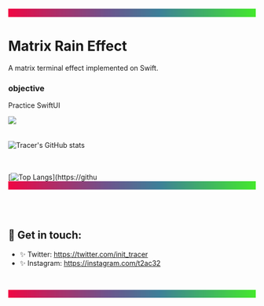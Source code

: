 ![10](rainbow_gradient_1500x50.png)
<br>
# Matrix Rain Effect
A matrix terminal effect implemented on Swift.
### objective 
Practice SwiftUI

![](preview.gif)
<br><br>

![Tracer's GitHub stats](https://github-readme-stats.vercel.app/api?username=t2ac32&hide=contribs,prs&theme=nord&show_icons=true)

<br><br>
[![Top Langs](https://github-readme-stats.vercel.app/api/top-langs/?username=t2ac32&layout=compact&theme=nord)](https://githu
![10](rainbow_gradient_1500x50.png)    

<br><br>

## 🖤 Get in touch: 
* ✨ Twitter: https://twitter.com/init_tracer
* ✨ Instagram: https://instagram.com/t2ac32     

<br>

![10](rainbow_gradient_1500x50.png)

